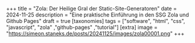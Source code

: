 +++
title = "Zola: Der Heilige Gral der Static-Site-Generatoren"
date = 2024-11-25
description = "Eine praktische Einführung in den SSG Zola und Github Pages"
draft = true
[taxonomies]
tags = ["software", "html", "css", "javascript", "zola" ,"github-pages" ,"tutorial"]
[extra]
image = "https://simeon.staneks.de/posts/20241125/images/zola00001.png"
+++